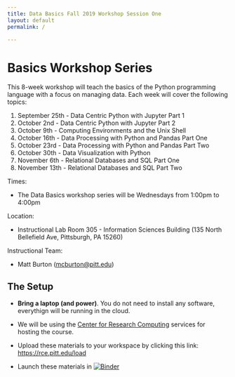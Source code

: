 ```yaml
---
title: Data Basics Fall 2019 Workshop Session One
layout: default
permalink: /

---
```


# Basics Workshop Series

This 8-week workshop will teach the basics of the Python programming language with a focus on managing data. Each week will cover the following topics:

1. September 25th - Data Centric Python with Jupyter Part 1
1. October 2nd - Data Centric Python with Jupyter Part 2
1. October 9th - Computing Environments and the Unix Shell
1. October 16th - Data Processing with Python and Pandas Part One
1. October 23rd - Data Processing with Python and Pandas Part Two
1. October 30th - Data Visualization with Python
1. November 6th - Relational Databases and SQL Part One
1. November 13th - Relational Databases and SQL Part Two

Times:

* The Data Basics workshop series will be Wednesdays from 1:00pm to 4:00pm

Location:

* Instructional Lab Room 305 - Information Sciences Building (135 North Bellefield Ave, Pittsburgh, PA 15260)


Instructional Team:

- Matt Burton (mcburton@pitt.edu)


## The Setup

* **Bring a laptop (and power)**. You do not need to install any software, everythign will be running in the cloud.
* We will be using the [Center for Research Computing](https://crc.pitt.edu/) services for hosting the course.
* Upload these materials to your workspace by clicking this link: https://rce.pitt.edu/load


* Launch these materials in [![Binder](https://mybinder.org/badge.svg)](https://mybinder.org/v2/gh/RCEatPitt/data-basics-fall-2019/master?urlpath=lab)
